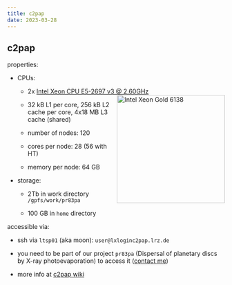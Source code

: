 ```yaml
---
title: c2pap
date: 2023-03-28
---
```


c2pap
---

properties:

- CPUs:

  - 2x [Intel Xeon CPU E5-2697 v3 @ 2.60GHz](https://ark.intel.com/content/www/us/en/ark/products/81059/intel-xeon-processor-e52697-v3-35m-cache-2-60-ghz.html)
  <img style="float: right;" alt="Intel Xeon Gold 6138" width="250" src="/github-page-test/docs/assets/images/intel-xeon.jpg">

  - 32 kB L1 per core, 256 kB L2 cache per core, 4x18 MB L3 cache (shared)

  - number of nodes: 120

  - cores per node: 28 (56 with HT)

  - memory per node: 64 GB

- storage:

  - 2Tb in work directory ```/gpfs/work/pr83pa```

  - 100 GB in ```home``` directory

accessible via:

  - ssh via ```ltsp01``` (aka moon):
    ```user@lxloginc2pap.lrz.de```

  - you need to be part of our project ```pr83pa``` (Dispersal of planetary discs by X-ray photoevaporation) to access it ([contact me](mailto:picogna@usm.lmu.de))

- more info at [c2pap wiki](https://wiki.tum.de/display/origins/C2PAP)
